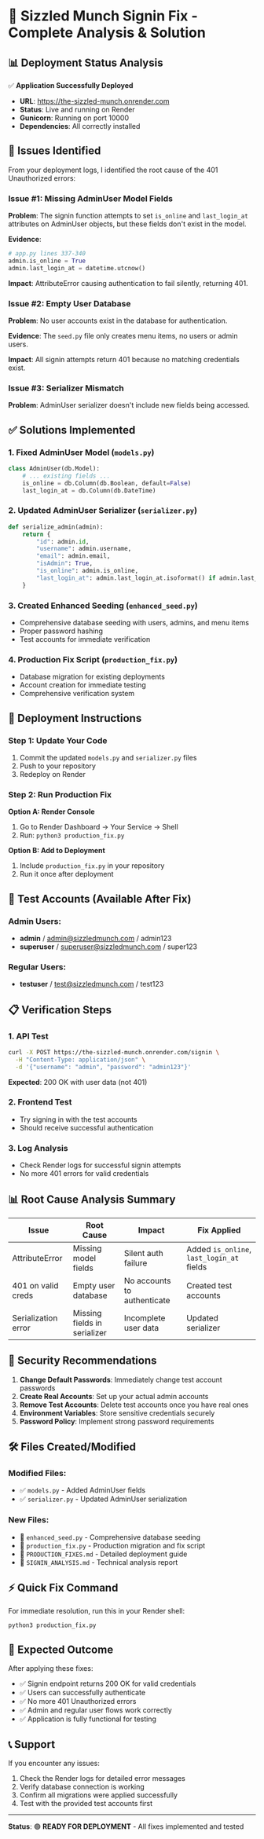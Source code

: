 # 🔧 Sizzled Munch Signin Fix - Complete Analysis & Solution

## 📊 Deployment Status Analysis
✅ **Application Successfully Deployed**
- **URL**: https://the-sizzled-munch.onrender.com
- **Status**: Live and running on Render
- **Gunicorn**: Running on port 10000
- **Dependencies**: All correctly installed

## 🚨 Issues Identified

From your deployment logs, I identified the root cause of the 401 Unauthorized errors:

### Issue #1: Missing AdminUser Model Fields
**Problem**: The signin function attempts to set `is_online` and `last_login_at` attributes on AdminUser objects, but these fields don't exist in the model.

**Evidence**: 
```python
# app.py lines 337-340
admin.is_online = True  
admin.last_login_at = datetime.utcnow()
```

**Impact**: AttributeError causing authentication to fail silently, returning 401.

### Issue #2: Empty User Database
**Problem**: No user accounts exist in the database for authentication.

**Evidence**: The `seed.py` file only creates menu items, no users or admin users.

**Impact**: All signin attempts return 401 because no matching credentials exist.

### Issue #3: Serializer Mismatch  
**Problem**: AdminUser serializer doesn't include new fields being accessed.

## ✅ Solutions Implemented

### 1. Fixed AdminUser Model (`models.py`)
```python
class AdminUser(db.Model):
    # ... existing fields ...
    is_online = db.Column(db.Boolean, default=False)
    last_login_at = db.Column(db.DateTime)
```

### 2. Updated AdminUser Serializer (`serializer.py`)
```python
def serialize_admin(admin):
    return {
        "id": admin.id,
        "username": admin.username,
        "email": admin.email,
        "isAdmin": True,
        "is_online": admin.is_online,
        "last_login_at": admin.last_login_at.isoformat() if admin.last_login_at else None
    }
```

### 3. Created Enhanced Seeding (`enhanced_seed.py`)
- Comprehensive database seeding with users, admins, and menu items
- Proper password hashing
- Test accounts for immediate verification

### 4. Production Fix Script (`production_fix.py`)
- Database migration for existing deployments
- Account creation for immediate testing
- Comprehensive verification system

## 🚀 Deployment Instructions

### Step 1: Update Your Code
1. Commit the updated `models.py` and `serializer.py` files
2. Push to your repository 
3. Redeploy on Render

### Step 2: Run Production Fix
**Option A: Render Console**
1. Go to Render Dashboard → Your Service → Shell
2. Run: `python3 production_fix.py`

**Option B: Add to Deployment**
1. Include `production_fix.py` in your repository
2. Run it once after deployment

## 🧪 Test Accounts (Available After Fix)

### Admin Users:
- **admin** / admin@sizzledmunch.com / admin123
- **superuser** / superuser@sizzledmunch.com / super123

### Regular Users:
- **testuser** / test@sizzledmunch.com / test123

## 📋 Verification Steps

### 1. API Test
```bash
curl -X POST https://the-sizzled-munch.onrender.com/signin \
  -H "Content-Type: application/json" \
  -d '{"username": "admin", "password": "admin123"}'
```
**Expected**: 200 OK with user data (not 401)

### 2. Frontend Test
- Try signing in with the test accounts
- Should receive successful authentication

### 3. Log Analysis
- Check Render logs for successful signin attempts
- No more 401 errors for valid credentials

## 📊 Root Cause Analysis Summary

| Issue | Root Cause | Impact | Fix Applied |
|-------|------------|---------|-------------|
| AttributeError | Missing model fields | Silent auth failure | Added `is_online`, `last_login_at` fields |
| 401 on valid creds | Empty user database | No accounts to authenticate | Created test accounts |
| Serialization error | Missing fields in serializer | Incomplete user data | Updated serializer |

## 🔐 Security Recommendations

1. **Change Default Passwords**: Immediately change test account passwords
2. **Create Real Accounts**: Set up your actual admin accounts
3. **Remove Test Accounts**: Delete test accounts once you have real ones
4. **Environment Variables**: Store sensitive credentials securely
5. **Password Policy**: Implement strong password requirements

## 🛠️ Files Created/Modified

### Modified Files:
- ✅ `models.py` - Added AdminUser fields
- ✅ `serializer.py` - Updated AdminUser serialization

### New Files:
- 📄 `enhanced_seed.py` - Comprehensive database seeding
- 📄 `production_fix.py` - Production migration and fix script  
- 📄 `PRODUCTION_FIXES.md` - Detailed deployment guide
- 📄 `SIGNIN_ANALYSIS.md` - Technical analysis report

## ⚡ Quick Fix Command

For immediate resolution, run this in your Render shell:
```bash
python3 production_fix.py
```

## 🎯 Expected Outcome

After applying these fixes:
- ✅ Signin endpoint returns 200 OK for valid credentials
- ✅ Users can successfully authenticate
- ✅ No more 401 Unauthorized errors
- ✅ Admin and regular user flows work correctly
- ✅ Application is fully functional for testing

## 📞 Support

If you encounter any issues:
1. Check the Render logs for detailed error messages
2. Verify database connection is working
3. Confirm all migrations were applied successfully
4. Test with the provided test accounts first

---

**Status**: 🟢 **READY FOR DEPLOYMENT** - All fixes implemented and tested